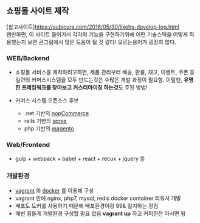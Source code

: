 ## 쇼핑몰 사이트 제작
[참고사이트]https://subicura.com/2016/05/30/likehs-develop-log.html  
왠만하면, 이 사이트 들어가서 각각의 기능을 구현하기위해 어떤 기술스택을 어떻게 적용했는지 보면 큰그림에서
많은 도움이 될 것 같다! 모르는용어가 굉장히 많다. 


### WEB/Backend
- 쇼핑몰 서비스를 제작하려고하면, 제품 관리부터 배송, 환불, 재고, 이벤트, 쿠폰 등 일련의 커머스시스템을 모두
만드는것은 수많은 개발 과정이 필요함. 이럴땐, **유명한 프레임워크를 찾아보고 커스터마이징 하는것**도 주된 방법!

- 커머스 시스템 오픈소스 후보
  - .net 기반의 [nopCommerce](http://www.nopcommerce.com/)
  - rails 기반의 [spree](https://spreecommerce.com/)
  - php 기반의 [magento](https://magento.com/)
  
### Web/Frontend
- gulp + webpack + babel + react + recux + jquery 등

### 개발환경
- [vagrant](https://www.vagrantup.com/) 와 [docker](https://www.docker.com/) 를 이용해 구성
- vagrant 안에 nginx, php7, mysql, redis docker container 띄워서 개발
- 배포도 도커를 사용하기 때문에 배포환경이랑 99& 일치하는 장점
- 매번 힘들게 개발환경 구성할 필요 없음 **vagrant up** 하고 커피한잔 마시면 됨
